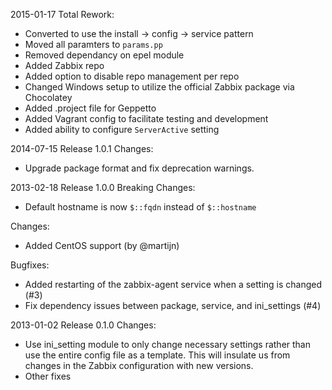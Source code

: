 2015-01-17
Total Rework:
- Converted to use the install -> config -> service pattern
- Moved all paramters to `params.pp`
- Removed dependancy on epel module
- Added Zabbix repo
- Added option to disable repo management per repo
- Changed Windows setup to utilize the official Zabbix package via Chocolatey
- Added .project file for Geppetto
- Added Vagrant config to facilitate testing and development
- Added ability to configure `ServerActive` setting

2014-07-15 Release 1.0.1
Changes:
- Upgrade package format and fix deprecation warnings.

2013-02-18 Release 1.0.0
Breaking Changes:
- Default hostname is now `$::fqdn` instead of `$::hostname`

Changes:
- Added CentOS support (by @martijn)

Bugfixes:
- Added restarting of the zabbix-agent service when a setting is changed (#3)
- Fix dependency issues between package, service, and ini_settings (#4)

2013-01-02 Release 0.1.0
Changes:
- Use ini_setting module to only change necessary settings rather than use
the entire config file as a template. This will insulate us from changes in the 
Zabbix configuration with new versions.
- Other fixes